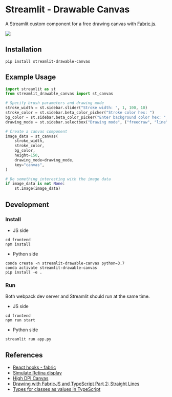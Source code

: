 # Streamlit - Drawable Canvas

A Streamlit custom component for a free drawing canvas with [Fabric.js](http://fabricjs.com/).

![](./img/demo.gif)

## Installation

```shell script
pip install streamlit-drawable-canvas
```

## Example Usage

```python
import streamlit as st
from streamlit_drawable_canvas import st_canvas

# Specify brush parameters and drawing mode
stroke_width = st.sidebar.slider("Stroke width: ", 1, 100, 10)
stroke_color = st.sidebar.beta_color_picker("Stroke color hex: ")
bg_color = st.sidebar.beta_color_picker("Enter background color hex: ", "#eee")
drawing_mode = st.sidebar.selectbox("Drawing mode", ("freedraw", "line", "transform"))

# Create a canvas component
image_data = st_canvas(
    stroke_width,
    stroke_color,
    bg_color,
    height=150,
    drawing_mode=drawing_mode,
    key="canvas",
)

# Do something interesting with the image data
if image_data is not None:
    st.image(image_data)
```

## Development

### Install

- JS side

```shell script
cd frontend
npm install
```

- Python side

```shell script
conda create -n streamlit-drawable-canvas python=3.7
conda activate streamlit-drawable-canvas
pip install -e .
```

### Run

Both webpack dev server and Streamlit should run at the same time.

- JS side

```shell script
cd frontend
npm run start
```

- Python side

```shell script
streamlit run app.py
```

## References

- [React hooks - fabric](https://github.com/fabricjs/fabric.js/issues/5951#issuecomment-563427231)
- [Simulate Retina display](https://stackoverflow.com/questions/12243549/how-to-test-a-webpage-meant-for-retina-display)
- [High DPI Canvas](https://www.html5rocks.com/en/tutorials/canvas/hidpi/)
- [Drawing with FabricJS and TypeScript Part 2: Straight Lines](https://exceptionnotfound.net/drawing-with-fabricjs-and-typescript-part-2-straight-lines/)
- [Types for classes as values in TypeScript](https://2ality.com/2020/04/classes-as-values-typescript.html)
